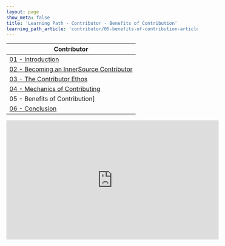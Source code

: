 ```yaml
---
layout: page
show_meta: false
title: 'Learning Path - Contributor - Benefits of Contribution'
learning_path_article: 'contributor/05-benefits-of-contribution-article'
---
```


| Contributor |
| ------- |
| [01 - Introduction](../) |
| [02 - Becoming an InnerSource Contributor](../02) |
| [03 - The Contributor Ethos](../03) |
| [04 - Mechanics of Contributing](../04) |
| 05 - Benefits of Contribution] |
| [06 - Conclusion](../06) |

<iframe width="560" height="315" src="https://www.youtube.com/embed/6TGnjmX7zb0" frameborder="0" allow="accelerometer; autoplay; encrypted-media; gyroscope; picture-in-picture" allowfullscreen></iframe>